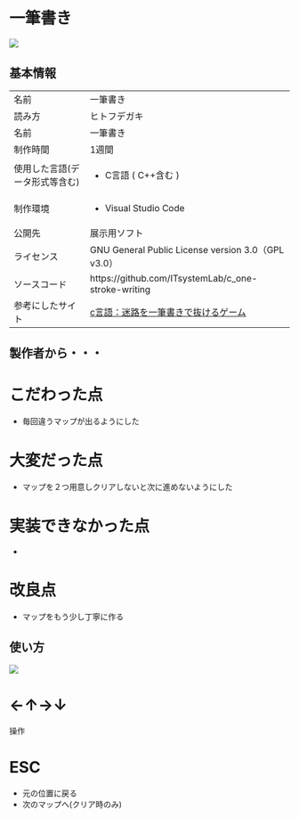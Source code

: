 # 一筆書き

<img width="auto" src="https://user-images.githubusercontent.com/87808547/194375621-df15925c-4418-4639-b4d5-90a15220239e.png">

## 基本情報

<table>
 <tbody>
   <tr>
       <td>名前</td>
       <td>一筆書き</td>
   </tr>
   <tr>
       <td>読み方</td>
       <td>ヒトフデガキ</td>
   </tr>
   <tr>
       <td>名前</td>
       <td>一筆書き</td>
   </tr>
   <tr>
       <td>制作時間</td>
       <td>1週間</td>
   </tr>
   <tr>
       <td>使用した言語(データ形式等含む)</td>
       <td>
         <ul>
           <li>C言語 ( C++含む )</li>
         </ul>
       </td>
   </tr>
   <tr>
       <td>制作環境</td>
       <td>
         <ul>
           <li>Visual Studio Code</li>
         </ul>
       </td>
   </tr>
   <tr>
       <td>公開先</td>
       <td>展示用ソフト</td>
   </tr>
   <tr>
       <td>ライセンス</td>
       <td>GNU General Public License version 3.0（GPL v3.0）</td>
   </tr>
   <tr>
       <td>ソースコード</td>
       <td>https://github.com/ITsystemLab/c_one-stroke-writing</td>
   </tr>
   <tr>
       <td>参考にしたサイト</td>
       <td><a href="https://dianxnao.com/c%e8%a8%80%e8%aa%9e%ef%bc%9a%e8%bf%b7%e8%b7%af%e3%82%92%e4%b8%80%e7%ad%86%e6%9b%b8%e3%81%8d%e3%81%a7%e6%8a%9c%e3%81%91%e3%82%8b%e3%82%b2%e3%83%bc%e3%83%a0/">c言語：迷路を一筆書きで抜けるゲーム</a></td>
   </tr>
 </tbody>
</table>

## 製作者から・・・

# こだわった点
<ul>
  <li>毎回違うマップが出るようにした</li>
</ul>

# 大変だった点
<ul>
  <li>マップを２つ用意しクリアしないと次に進めないようにした</li>
</ul>

# 実装できなかった点

<ul>
  <li></li>
</ul>

# 改良点
<ul>
  <li>マップをもう少し丁寧に作る</li>
</ul>

## 使い方

<img width="auto" src="https://user-images.githubusercontent.com/87808547/194375621-df15925c-4418-4639-b4d5-90a15220239e.png">

# ←↑→↓
操作

# ESC
<ul>
  <li>元の位置に戻る</li>
  <li>次のマップへ(クリア時のみ)</li>
</ul>
